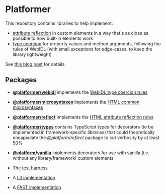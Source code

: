 # Platformer

This repository contains libraries to help implement:

- [attribute reflection](https://html.spec.whatwg.org/multipage/common-dom-interfaces.html#reflecting-content-attributes-in-idl-attributes "HTML Living Standard: Reflecting content attributes in IDL attributes") in custom elements in a way that's as close as possible to how built-in elements work
- [type coercion](https://webidl.spec.whatwg.org/#js-type-mapping "Web IDL Living Standard: JavaScript type mapping") for property values and method arguments, following the rules of WebIDL (with small exceptions for edge-cases, to keep the library lightweight)

See [this blog post](https://blog.ltgt.net/web-component-properties/ "Making Web Component properties behave closer to the platform") for details.

## Packages

- [**@platformer/webidl**](packages/webidl/README.md) implements the [WebIDL type coercion rules](https://webidl.spec.whatwg.org/#js-type-mapping)
- [**@platformer/microsyntaxes**](packages/microsyntaxes/README.md) implements the [HTML common microsyntaxes](https://html.spec.whatwg.org/multipage/common-microsyntaxes.html)
- [**@platformer/reflect**](packages/reflect/README.md) implements the [HTML attribute reflection rules](https://html.spec.whatwg.org/multipage/common-dom-interfaces.html#reflecting-content-attributes-in-idl-attributes)
- [**@platformer/types**](packages/types/README.md) contains TypeScript types for decorators (to be implemented in framework-specific libraries) that could theoretically encapsulate the _@platform/reflect_ package to cut verbosity by at least 50%
- [**@platform/vanilla**](packages/vanilla/README.md) implements decorators for use with vanilla (i.e. without any library/framework) custom elements
- The [test harness](packages/harness/README.md)

- A [Lit implementation](packages/lit/README.md)
- A [FAST implementation](packages/fast/README.md)
